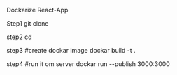 Dockarize React-App

Step1
git clone <link>

step2
cd <directory name>

step3
#create dockar image
dockar build -t <name> .

step4
#run it om server
dockar run --publish 3000:3000 <name> 

